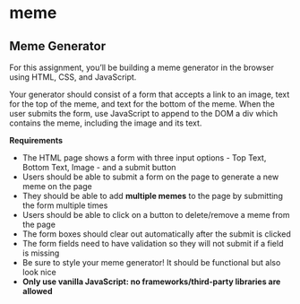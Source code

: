 # meme
## **Meme Generator**

For this assignment, you’ll be building a meme generator in the browser using HTML, CSS, and JavaScript.

Your generator should consist of a form that accepts a link to an image, text for the top of the meme, and text for the bottom of the meme. When the user submits the form, use JavaScript to append to the DOM a div which contains the meme, including the image and its text.

**Requirements**

- The HTML page shows a form with three input options - Top Text, Bottom Text, Image - and a submit button
- Users should be able to submit a form on the page to generate a new meme on the page
- They should be able to add **multiple memes** to the page by submitting the form multiple times
- Users should be able to click on a button to delete/remove a meme from the page
- The form boxes should clear out automatically after the submit is clicked
- The form fields need to have validation so they will not submit if a field is missing
- Be sure to style your meme generator! It should be functional but also look nice
- **Only use vanilla JavaScript: no frameworks/third-party libraries are allowed**
